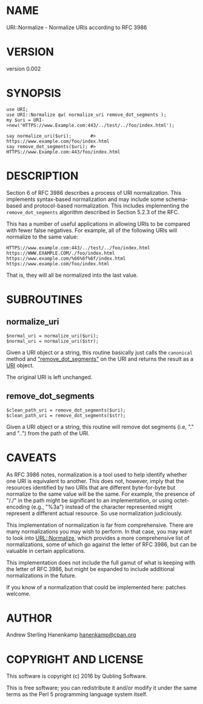 # NAME

URI::Normalize - Normalize URIs according to RFC 3986

# VERSION

version 0.002

# SYNOPSIS

    use URI;
    use URI::Normalize qw( normalize_uri remove_dot_segments );
    my $uri = URI->new('HTTPS://www.Example.com:443/../test/../foo/index.html');

    say normalize_uri($uri);       #> https://www.example.com/foo/index.html
    say remove_dot_segments($uri); #> HTTPS://www.Example.com:443/foo/index.html

# DESCRIPTION

Section 6 of RFC 3986 describes a process of URI normalization. This implements
syntax-based normalization and may include some schema-based and protocol-based
normalization. This includes implementing the `remove_dot_segments` algorithm
described in Section 5.2.3 of the RFC.

This has a number of useful applications in allowing URIs to be compared with
fewer false negatives. For example, all of the following URIs will normalize to
the same value:

    HTTPS://www.example.com:443/../test/../foo/index.html
    https://WWW.EXAMPLE.COM/./foo/index.html
    https://www.example.com/%66%6f%6f/index.html
    https://www.example.com/foo/index.html

That is, they will all be normalized into the last value.

# SUBROUTINES

## normalize\_uri

    $normal_uri = normalize_uri($uri);
    $normal_uri = normalize_uri($str);

Given a URI object or a string, this routine basically just calls the
`canonical` method and ["remove\_dot\_segments"](#remove_dot_segments) on the URI and returns the
result as a [URI](https://metacpan.org/pod/URI) object.

The original URI is left unchanged.

## remove\_dot\_segments

    $clean_path_uri = remove_dot_segments($uri);
    $clean_path_uri = remove_dot_segments($str);

Given a URI object or a string, this routine will remove dot segments (i.e, "."
and "..") from the path of the URI.

# CAVEATS

As RFC 3986 notes, normalization is a tool used to help identify whether
one URI is equivalent to another. This does not, however, imply that the
resources identified by two URIs that are different byte-for-byte but normalize
to the same value will be the same. For example, the presence of "/./" in the
path might be significant to an implementation, or using octet-encoding (e.g.,
"%3a") instead of the character represented might represent a different actual
resource. So use normalization judiciously.

This implementation of normalization is far from comprehensive. There are many
normalizations you may wish to perform. In that case, you may want to look into
[URL::Normalize](https://metacpan.org/pod/URL::Normalize), which provides a more comprehensive list of normalizations,
some of which go against the letter of RFC 3986, but can be valuable in certain
applications.

This implementation does not include the full gamut of what is keeping with the
letter of RFC 3986, but might be expanded to include additional normalizations
in the future.

If you know of a normalization that could be implemented here: patches welcome.

# AUTHOR

Andrew Sterling Hanenkamp <hanenkamp@cpan.org>

# COPYRIGHT AND LICENSE

This software is copyright (c) 2016 by Qubling Software.

This is free software; you can redistribute it and/or modify it under
the same terms as the Perl 5 programming language system itself.
